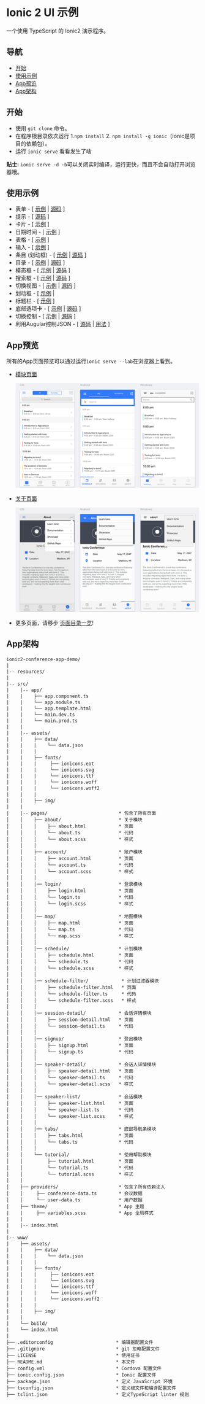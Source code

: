 # Ionic 2 UI 示例

一个使用 TypeScript 的 Ionic2 演示程序。

## 导航
 - [开始](#开始)
 - [使用示例](#使用示例)
 - [App预览](#App预览)
 - [App架构](#App架构)


## 开始

* 使用 `git clone` 命令。
* 在程序根目录依次运行 1.`npm install` 2. `npm install -g ionic`（ionic是项目的依赖包）。
* 运行 `ionic serve` 看看发生了啥

**贴士:**  `ionic serve -d -b`可以关闭实时编译，运行更快，而且不会自动打开浏览器哦。

## 使用示例

* 表单 - [ [示例](https://github.com/zhangji1992/ionic2-conference-app-demo/tree/master/src/pages/speaker-list.html) | [源码](https://github.com/zhangji1992/ionic2-conference-app-demo/tree/master/src/pages/speaker-list.ts) ]
* 提示 - [ [源码](https://github.com/zhangji1992/ionic2-conference-app-demo/tree/master/src/pages/schedule/schedule.ts) ]
* 卡片 - [ [示例](https://github.com/zhangji1992/ionic2-conference-app-demo/tree/master/src/pages/speaker-list.html) ]
* 日期时间 - [ [示例](https://github.com/zhangji1992/ionic2-conference-app-demo/tree/master/src/pages/about/about.html) ]
* 表格 - [ [示例](https://github.com/zhangji1992/ionic2-conference-app-demo/tree/master/src/pages/login/login.html) ]
* 输入 - [ [示例](https://github.com/zhangji1992/ionic2-conference-app-demo/tree/master/src/pages/login/login.html) ]
* 条目 (划动框) - [ [示例](https://github.com/zhangji1992/ionic2-conference-app-demo/tree/master/src/pages/schedule/schedule.html) | [源码](https://github.com/zhangji1992/ionic2-conference-app-demo/tree/master/src/pages/schedule/schedule.ts) ]
* 目录 - [ [示例](https://github.com/zhangji1992/ionic2-conference-app-demo/tree/master/src/app/app.template.html) |
[源码](https://github.com/zhangji1992/ionic2-conference-app-demo/tree/master/src/app/app.component.ts) ]
* 模态框 - [ [示例](https://github.com/zhangji1992/ionic2-conference-app-demo/tree/master/src/pages/schedule-filter/schedule-filter.html) | [源码](https://github.com/zhangji1992/ionic2-conference-app-demo/tree/master/src/pages/schedule-filter/schedule.ts) ]
* 搜索框 - [ [示例](https://github.com/zhangji1992/ionic2-conference-app-demo/tree/master/src/pages/schedule/schedule.html) | [源码](https://github.com/zhangji1992/ionic2-conference-app-demo/tree/master/src/pages/schedule/schedule.ts) ]
* 切换视图 - [ [示例](https://github.com/zhangji1992/ionic2-conference-app-demo/tree/master/src/pages/schedule/schedule.html) | [源码](https://github.com/zhangji1992/ionic2-conference-app-demo/tree/master/src/pages/schedule/schedule.ts) ]
* 划动框 - [ [示例](https://github.com/zhangji1992/ionic2-conference-app-demo/tree/master/src/pages/tutorial/tutorial.html) |
* 标题栏 - [ [示例](https://github.com/zhangji1992/ionic2-conference-app-demo/tree/master/src/pages/schedule/schedule.html) ]
* 底部选项卡 - [ [示例](https://github.com/zhangji1992/ionic2-conference-app-demo/tree/master/src/pages/tabs/tabs.html) | [源码](https://github.com/zhangji1992/ionic2-conference-app-demo/tree/master/src/pages/tabs/tabs.ts) ]
* 切换控制 - [ [示例](https://github.com/zhangji1992/ionic2-conference-app-demo/tree/master/src/pages/schedule-filter/schedule-filter.html) |
[源码](https://github.com/zhangji1992/ionic2-conference-app-demo/tree/master/src/pages/tutorial/tutorial.ts) ]
* 利用Augular控制JSON - [ [源码](https://github.com/zhangji1992/ionic2-conference-app-demo/tree/master/src/providers/conference-data.ts) | [用法](https://github.com/zhangji1992/ionic2-conference-app-demo/tree/master/src/pages/schedule/schedule.ts) ]


## App预览

所有的App页面预览可以通过运行`ionic serve --lab`在浏览器上看到。

- [模块页面](https://github.com/zhangji1992/ionic2-conference-app-demo/tree/master/src/pages/schedule/schedule.html)

  <img src="resources/screenshots/SchedulePage.png" alt="Schedule">


- [关于页面](https://github.com/zhangji1992/ionic2-conference-app-demo/tree/master/src/pages/about/about.html)

  <img src="resources/screenshots/AboutPage.png" alt="Schedule">


- 更多页面，请移步 [页面目录一览](https://github.com/zhangji1992/ionic2-conference-app-demo/tree/master/resources/screenshots)!


## App架构

```
ionic2-conference-app-demo/
|
|-- resources/
|
|-- src/
|    |-- app/
|    |    ├── app.component.ts
|    |    └── app.module.ts
|    |    └── app.template.html
|    |    └── main.dev.ts
|    |    └── main.prod.ts
|    |
|    |-- assets/
|    |    ├── data/
|    |    |    └── data.json
|    |    |
|    |    ├── fonts/
|    |    |     ├── ionicons.eot
|    |    |     └── ionicons.svg
|    |    |     └── ionicons.ttf
|    |    |     └── ionicons.woff
|    |    |     └── ionicons.woff2
|    |    |
|    |    ├── img/
|    |
|    |-- pages/                          * 包含了所有页面
│    │    ├── about/                     * 关于模块
│    │    │    ├── about.html            * 页面
│    │    │    └── about.ts              * 代码
│    │    │    └── about.scss            * 样式
│    │    │
│    │    ├── account/                   * 账户模块
│    │    │    ├── account.html          * 页面
│    │    │    └── account.ts            * 代码
│    │    │    └── account.scss          * 样式
│    │    │
│    │    │── login/                     * 登录模块
│    │    │    ├── login.html            * 页面
│    │    │    └── login.ts              * 代码
│    │    │    └── login.scss            * 样式
│    │    │
│    │    │── map/                       * 地图模块
│    │    │    ├── map.html              * 页面
│    │    │    └── map.ts                * 代码
│    │    │    └── map.scss              * 样式
│    │    │
│    │    │── schedule/                  * 计划模块
│    │    │    ├── schedule.html         * 页面
│    │    │    └── schedule.ts           * 代码
│    │    │    └── schedule.scss         * 样式
│    │    │
│    │    │── schedule-filter/            * 计划过滤器模块
│    │    │    ├── schedule-filter.html   * 页面
│    │    │    └── schedule-filter.ts     * 代码
│    │    │    └── schedule-filter.scss   * 样式
│    │    │
│    │    │── session-detail/            * 会话详情模块
│    │    │    ├── session-detail.html   * 页面
│    │    │    └── session-detail.ts     * 代码
│    │    │
│    │    │── signup/                    * 登出模块
│    │    │    ├── signup.html           * 页面
│    │    │    └── signup.ts             * 代码
│    │    │
│    │    │── speaker-detail/            * 会话人详情模块
│    │    │    ├── speaker-detail.html   * 页面
│    │    │    └── speaker-detail.ts     * 代码
│    │    │    └── speaker-detail.scss   * 样式
│    │    │
│    │    │── speaker-list/              * 会话模块
│    │    │    ├── speaker-list.html     * 页面
│    │    │    └── speaker-list.ts       * 代码
│    │    │    └── speaker-list.scss     * 样式
│    │    │
│    │    │── tabs/                      * 底部导航条模块
│    │    │    ├── tabs.html             * 页面
│    │    │    └── tabs.ts               * 代码
│    │    │
│    │    └── tutorial/                  * 使用帮助模块
│    │         ├── tutorial.html         * 页面
│    │         └── tutorial.ts           * 代码
│    │         └── tutorial.scss         * 样式
|    |
│    ├── providers/                      * 包含了所有依赖注入
│    │     ├── conference-data.ts        * 会议数据
│    │     └── user-data.ts              * 用户数据
│    ├── theme/                          * App 主题
|    |     ├── variables.scss            * App 全局样式
|    |
|    |-- index.html
|
|-- www/
|    ├── assets/
|    |    ├── data/
|    |    |    └── data.json
|    |    |
|    |    ├── fonts/
|    |    |     ├── ionicons.eot
|    |    |     └── ionicons.svg
|    |    |     └── ionicons.ttf
|    |    |     └── ionicons.woff
|    |    |     └── ionicons.woff2
|    |    |
|    |    ├── img/
|    |
|    └── build/
|    └── index.html
|
├── .editorconfig                       * 编辑器配置文件
├── .gitignore                          * git 忽略配置文件
├── LICENSE                             * 使用证书
├── README.md                           * 本文件
├── config.xml                          * Cordova 配置文件
├── ionic.config.json                   * Ionic 配置文件
├── package.json                        * 定义 JavaScript 环境
├── tsconfig.json                       * 定义根文件和编译配置文件
├── tslint.json                         * 定义TypeScript linter 规则
```
